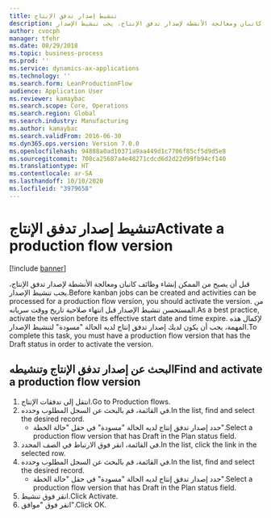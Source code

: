 ```yaml
---
title: تنشيط إصدار تدفق الإنتاج
description: قبل أن يصبح من الممكن إنشاء وظائف كانبان ومعالجة الأنشطة لإصدار تدفق الإنتاج، يجب تنشيط الإصدار.
author: cvocph
manager: tfehr
ms.date: 08/29/2018
ms.topic: business-process
ms.prod: ''
ms.service: dynamics-ax-applications
ms.technology: ''
ms.search.form: LeanProductionFlow
audience: Application User
ms.reviewer: kamaybac
ms.search.scope: Core, Operations
ms.search.region: Global
ms.search.industry: Manufacturing
ms.author: kamaybac
ms.search.validFrom: 2016-06-30
ms.dyn365.ops.version: Version 7.0.0
ms.openlocfilehash: 94888a0ad10371a9aa449d1c7706f85cf5d9d5e8
ms.sourcegitcommit: 708ca25687a4e48271cdcd6d2d22d99fb94cf140
ms.translationtype: HT
ms.contentlocale: ar-SA
ms.lasthandoff: 10/10/2020
ms.locfileid: "3979658"
---
```

# <a name="activate-a-production-flow-version"></a><span data-ttu-id="e4225-103">تنشيط إصدار تدفق الإنتاج</span><span class="sxs-lookup"><span data-stu-id="e4225-103">Activate a production flow version</span></span>

[!include [banner](../../includes/banner.md)]

<span data-ttu-id="e4225-104">قبل أن يصبح من الممكن إنشاء وظائف كانبان ومعالجة الأنشطة لإصدار تدفق الإنتاج، يجب تنشيط الإصدار.</span><span class="sxs-lookup"><span data-stu-id="e4225-104">Before kanban jobs can be created and activities can be processed for a production flow version, you should activate the version.</span></span> <span data-ttu-id="e4225-105">من المستحسن تنشيط الإصدار قبل انتهاء صلاحية تاريخ ووقت سريانه.</span><span class="sxs-lookup"><span data-stu-id="e4225-105">As a best practice, activate the version before its effective start date and time expire.</span></span> <span data-ttu-id="e4225-106">لإكمال هذه المهمة، يجب أن يكون لديك إصدار تدفق إنتاج لديه الحالة "مسودة" لتنشيط الإصدار.</span><span class="sxs-lookup"><span data-stu-id="e4225-106">To complete this task, you must have a production flow version that has the Draft status in order to activate the version.</span></span> 


## <a name="find-and-activate-a-production-flow-version"></a><span data-ttu-id="e4225-107">البحث عن إصدار تدفق الإنتاج وتنشيطه</span><span class="sxs-lookup"><span data-stu-id="e4225-107">Find and activate a production flow version</span></span>
1. <span data-ttu-id="e4225-108">انتقل إلى تدفقات الإنتاج‬.</span><span class="sxs-lookup"><span data-stu-id="e4225-108">Go to Production flows.</span></span>
2. <span data-ttu-id="e4225-109">في القائمة، قم بالبحث عن السجل المطلوب وحدده.</span><span class="sxs-lookup"><span data-stu-id="e4225-109">In the list, find and select the desired record.</span></span>
    * <span data-ttu-id="e4225-110">حدد إصدار تدفق إنتاج لديه الحالة "مسودة" في حقل "حالة الخطة".</span><span class="sxs-lookup"><span data-stu-id="e4225-110">Select a production flow version that has Draft in the Plan status field.</span></span>  
3. <span data-ttu-id="e4225-111">في القائمة، انقر فوق الارتباط في الصف المحدد.</span><span class="sxs-lookup"><span data-stu-id="e4225-111">In the list, click the link in the selected row.</span></span>
4. <span data-ttu-id="e4225-112">في القائمة، قم بالبحث عن السجل المطلوب وحدده.</span><span class="sxs-lookup"><span data-stu-id="e4225-112">In the list, find and select the desired record.</span></span>
    * <span data-ttu-id="e4225-113">حدد إصدار تدفق إنتاج لديه الحالة "مسودة" في حقل "حالة الخطة".</span><span class="sxs-lookup"><span data-stu-id="e4225-113">Select a production flow version that has Draft in the Plan status field.</span></span>  
5. <span data-ttu-id="e4225-114">انقر فوق تنشيط.</span><span class="sxs-lookup"><span data-stu-id="e4225-114">Click Activate.</span></span>
6. <span data-ttu-id="e4225-115">انقر فوق "موافق".</span><span class="sxs-lookup"><span data-stu-id="e4225-115">Click OK.</span></span>

